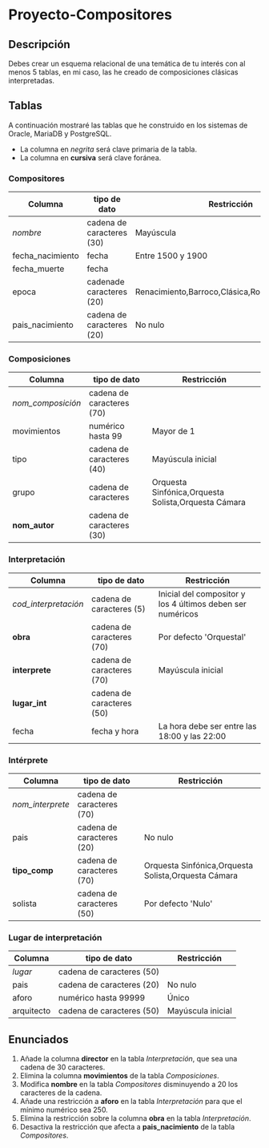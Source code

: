 # Proyecto-Compositores

## Descripción
Debes crear un esquema relacional de una temática de tu interés con al menos 5 tablas, en mi caso, las he creado de composiciones clásicas interpretadas. 

## Tablas
A continuación mostraré las tablas que he construido en los sistemas de Oracle, MariaDB y PostgreSQL.

* La columna en *negrita* será clave primaria de la tabla.
* La columna en **cursiva** será clave foránea. 

### Compositores
| Columna | tipo de dato | Restricción |
| --- | --- | --- |
|*nombre* | cadena de caracteres (30) | Mayúscula |
| fecha_nacimiento | fecha | Entre 1500 y 1900 |
| fecha_muerte | fecha |  |
| epoca | cadenade caracteres (20) | Renacimiento,Barroco,Clásica,Romántica,Moderna |
| pais_nacimiento | cadena de caracteres (20) | No nulo |

### Composiciones
| Columna | tipo de dato | Restricción |
| --- | --- | --- |
| *nom_composición* | cadena de caracteres (70) |  |
| movimientos | numérico hasta 99 | Mayor de 1 |
| tipo | cadena de caracteres (40) | Mayúscula inicial |
| grupo | cadena de caracteres |Orquesta Sinfónica,Orquesta Solista,Orquesta Cámara |
| **nom_autor**  | cadena de caracteres (30) |   |

### Interpretación

| Columna | tipo de dato | Restricción |
| --- | --- | --- |
| *cod_interpretación* | cadena de caracteres (5) | Inicial del compositor y los 4 últimos deben ser numéricos  |
| **obra**  | cadena de caracteres (70) | Por defecto 'Orquestal' |
| **interprete**  | cadena de caracteres (70) | Mayúscula inicial |
| **lugar_int** | cadena de caracteres (50) |   |
| fecha | fecha y hora | La hora debe ser entre las 18:00 y las 22:00 |

### Intérprete
| Columna | tipo de dato | Restricción |
| --- | --- | --- |
| *nom_interprete* | cadena de caracteres (70) |  |
| pais | cadena de caracteres (20) | No nulo |
| **tipo_comp** | cadena de caracteres (70) | Orquesta Sinfónica,Orquesta Solista,Orquesta Cámara |
| solista | cadena de caracteres (50) | Por defecto 'Nulo' |

### Lugar de interpretación
| Columna | tipo de dato | Restricción |
| --- | --- | --- |
| *lugar* | cadena de caracteres (50) |  |
| pais | cadena de caracteres (20) | No nulo |
| aforo | numérico hasta 99999 | Único |
| arquitecto | cadena de caracteres (50) | Mayúscula inicial |

## Enunciados

1. Añade la columna **director** en la tabla *Interpretación*, que sea una cadena de 30 caracteres.
2. Elimina la columna **movimientos** de la tabla *Composiciones*.
3. Modifica **nombre** en la tabla *Compositores* disminuyendo a 20 los caracteres de la cadena.
4. Añade una restricción a **aforo** en la tabla *Interpretación* para que el mínimo numérico sea 250.
5. Elimina la restricción sobre la columna **obra** en la tabla *Interpretación*.
6. Desactiva la restricción que afecta a **pais_nacimiento** de la tabla *Compositores*.




